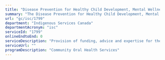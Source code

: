 ```yaml
---
title: "Disease Prevention for Healthy Child Development, Mental Wellness, and Healthy Living Including Chronic Disease Prevention and Control: Oral Health Services Funding"
summary: "The Disease Prevention for Healthy Child Development, Mental Wellness, and Healthy Living Including Chronic Disease Prevention and Control: Oral Health Services Funding service from Indigenous Services Canada is not available end-to-end online, according to the GC Service Inventory."
url: "gc/isc/1799"
department: "Indigenous Services Canada"
departmentAcronym: "isc"
serviceId: "1799"
onlineEndtoEnd: 0
serviceDescription: "Provision of funding, advice and expertise for the delivery of oral health services by third parties (communities, Tribal Councils, Indigenous Health organizations, etc.)."
serviceUrl: ""
programDescription: "Community Oral Health Services"
---
```

